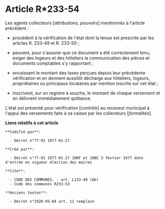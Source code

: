 # Article R*233-54

Les agents collecteurs [*attributions, pouvoirs*] mentionnés à l'article précédent :

- procèdent à la vérification de l'état dont la tenue est prescrite par les articles R. 233-49 et R. 233-50 ; 

- peuvent, pour s'assurer que ce document a été correctement tenu, exiger des logeurs et des hôteliers la communication des
pièces et documents comptables s'y rapportant ; 

- encaissent le montant des taxes perçues depuis leur précédente vérification et en donnent aussitôt décharge aux hôteliers,
logeurs, propriétaires ou principaux locataires par mention inscrite sur cet état ; 

- inscrivent, sur un registre à souche, le montant de chaque versement et en délivrent immédiatement quittance. 

L'état est présenté pour vérification [*contrôle*] au receveur municipal à l'appui des versements faits à sa caisse par les
collecteurs [*formalités*].

**Liens relatifs à cet article**

	**Codifié par**:

	  - Décret n°77-91 1977-01-27

	**Créé par**:

	  - Décret n°77-91 1977-01-27 JORF et JONC 3 février 1977 date d'entrée en vigueur élection des maires

	**Cite**:

	  - CODE DES COMMUNES. - art. L233-49 (Ab)
	  - Code des communes R233-53

	**Anciens textes**:

	  - Décret n°1920-05-04 art. 11 remplacé
